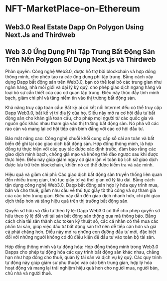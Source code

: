 # NFT-MarketPlace-on-Ethereum
## Web3.0 Real Estate Dapp On Polygon Using Next.Js and Thirdweb
## Web 3.0 Ứng Dụng Phi Tập Trung Bất Động Sản Trên Nền Polygon Sử Dụng Next.js và Thirdweb

Phân quyền: Công nghệ Web3.0, được hỗ trợ bởi blockchain và hợp đồng thông minh, cho phép tạo ra các ứng dụng phi tập trung. Bằng cách xây dựng Dapp bất động sản trên Web3.0, bạn có thể loại bỏ các trung gian như ngân hàng, nhà môi giới và đại lý ký quỹ, cho phép giao dịch ngang hàng và loại bỏ sự cần thiết của các cơ quan tập trung. Điều này thúc đẩy tính minh bạch, giảm chi phí và tăng niềm tin vào thị trường bất động sản.

Khả năng truy cập toàn cầu: Bất kỳ ai có kết nối Internet đều có thể truy cập Dapp Web3.0, bất kể vị trí địa lý của họ. Điều này mở ra cơ hội đầu tư bất động sản cho khán giả toàn cầu, cho phép mọi người từ các quốc gia và nguồn gốc khác nhau tham gia vào thị trường bất động sản. Nó phá vỡ các rào cản và mang lại cơ hội tiếp cận bình đẳng với các cơ hội đầu tư.

Bảo mật nâng cao: Công nghệ chuỗi khối cung cấp sổ cái an toàn và bất biến để ghi lại các giao dịch bất động sản. Hợp đồng thông minh, là hợp đồng tự thực hiện với các quy tắc được xác định trước, đảm bảo rằng các giao dịch minh bạch, chống giả mạo và không thể đảo ngược sau khi được thực hiện. Điều này giúp giảm nguy cơ gian lận vì toàn bộ lịch sử giao dịch được lưu trữ trên blockchain, khiến nó có thể được kiểm tra và xác minh.

Hiệu quả và giảm chi phí: Các giao dịch bất động sản truyền thống liên quan đến nhiều trung gian, thủ tục giấy tờ và thời gian xử lý lâu dài. Bằng cách tận dụng công nghệ Web3.0, Dapp bất động sản hợp lý hóa quy trình mua, bán và cho thuê, giảm nhu cầu về thủ tục giấy tờ thủ công và sự tham gia của các bên trung gian. Điều này dẫn đến giao dịch nhanh hơn, chi phí giao dịch thấp hơn và tăng hiệu quả trên thị trường bất động sản.

Quyền sở hữu và đầu tư theo tỷ lệ: Dapp Web3.0 có thể cho phép quyền sở hữu theo tỷ lệ đối với tài sản bất động sản thông qua mã thông báo. Bằng cách chia tài sản thành các token kỹ thuật số, các cá nhân có thể mua các phần tài sản, giúp việc đầu tư bất động sản trở nên dễ tiếp cận hơn và giá cả phải chăng hơn. Điều này mở ra những con đường đầu tư mới, đặc biệt đối với những người không có đủ điều kiện để đầu tư vào toàn bộ tài sản.

Hợp đồng thông minh và tự động hóa: Hợp đồng thông minh trong Web3.0 Dapps cho phép tự động hóa các quy trình bất động sản khác nhau, chẳng hạn như hợp đồng cho thuê, quản lý tài sản và dịch vụ ký quỹ. Các quy trình tự động này giúp giảm sự phụ thuộc vào các bên trung gian, hợp lý hóa hoạt động và mang lại trải nghiệm hiệu quả hơn cho người mua, người bán, chủ nhà và người thuê.
